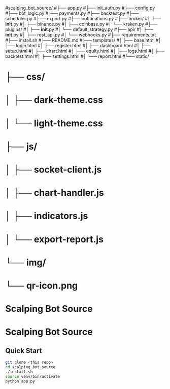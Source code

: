 #scalping_bot_source/
#├── app.py
#├── init_auth.py
#├── config.py
#├── bot_logic.py
#├── payments.py
#├── backtest.py
#├── scheduler.py
#├── export.py
#├── notifications.py
#├── broker/
#│   ├── __init__.py
#│   ├── binance.py
#│   ├── coinbase.py
#│   └── kraken.py
#├── plugins/
#│   ├── __init__.py
#│   └── default_strategy.py
#├── api/
#│   ├── __init__.py
#│   ├── rest_api.py
#│   └── webhooks.py
#├── requirements.txt
#├── install.sh
#├── README.md
#├── templates/
#│   ├── base.html
#│   ├── login.html
#│   ├── register.html
#│   ├── dashboard.html
#│   ├── setup.html
#│   ├── chart.html
#│   ├── equity.html
#│   ├── logs.html
#│   ├── backtest.html
#│   ├── settings.html
#│   └── report.html
#└── static/
#    ├── css/
#    │   ├── dark-theme.css
#    │   └── light-theme.css
#    ├── js/
#    │   ├── socket-client.js
#    │   ├── chart-handler.js
#    │   ├── indicators.js
#    │   └── export-report.js
#    └── img/
#        └── qr-icon.png

# Scalping Bot Source

# Scalping Bot Source

## Quick Start

```bash
git clone <this repo>
cd scalping_bot_source
./install.sh
source venv/bin/activate
python app.py
